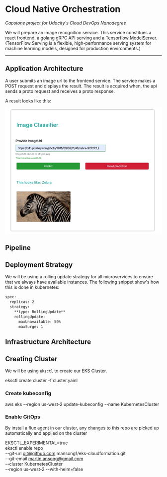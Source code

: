 # Cloud Native Orchestration

*Capstone project for Udacity's Cloud DevOps Nanodegree*

We will prepare an image recognition service. This service constitues a react frontend, a golang gRPC API serving and a [Tensorflow ModelServer](https://www.tensorflow.org/tfx/guide/serving). (TensorFlow Serving is a flexible, high-performance serving system for machine learning models, designed for production environments.)

---

## Application Architecture

A user submits an image url to the frontend service. The service makes a POST request and displays the result. The result is acquired when, the api sends a proto request and receives a proto response. 

A result looks like this:

![Alt Text](./screenshots/response.jpg)


## Pipeline


## Deployment Strategy

We will be using a rolling update strategy for all microservices to ensure that we always have available instances. The following snippet show's how this is done in kubernetes:
```
spec:
  replicas: 2
  strategy:
    **type: RollingUpdate**
    rollingUpdate:
      maxUnavailable: 50%
      maxSurge: 1
```

## Infrastructure Architecture



## Creating Cluster

We will be using `eksctl` to create our EKS Cluster. 

eksctl create cluster -f cluster.yaml

###  Create kubeconfig
aws eks --region us-west-2 update-kubeconfig --name KubernetesCluster

### Enable GitOps 

By install a flux agent in our cluster, any changes to this repo are picked up automatically and applied on the cluster

EKSCTL_EXPERIMENTAL=true \
    eksctl enable repo \
        --git-url git@github.com:mansong1/eks-cloudformation.git \
        --git-email martin.ansong@gmail.com \
        --cluster KubernetesCluster \
        --region us-west-2
        --with-helm=false